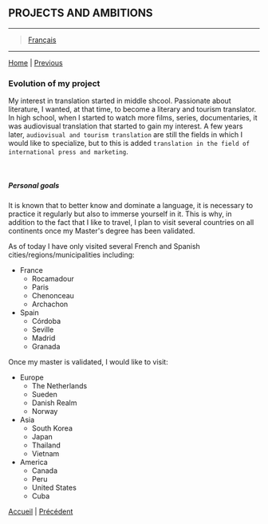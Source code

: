 ## **PROJECTS AND AMBITIONS**
- - - -
> [Français](./ambition.md)
- - - -
[Home](./index.md) | [Previous](./présentation.md)
&nbsp;
### Evolution of my project
My interest in translation started in middle shcool. Passionate about literature, I wanted, at that time, to become a literary and tourism translator. In high school, when I started to watch more films, series, documentaries, it was audiovisual translation that started to gain my interest. A few years later, `audiovisual and tourism translation` are still the fields in which I would like to specialize, but to this is added `translation in the field of international press and marketing`.

&nbsp;
##### Personal goals
It is known that to better know and dominate a language, it is necessary to practice it regularly but also to immerse yourself in it. This is why, in addition to the fact that I like to travel, I plan to visit several countries on all continents once my Master's degree has been validated.

As of today I have only visited several French and Spanish cities/regions/municipalities including:
* France
    - Rocamadour
    - Paris
    - Chenonceau
    - Archachon
* Spain
    - Córdoba
    - Seville 
    - Madrid
    - Granada

Once my master is validated, I would like to visit:  
* Europe
    * The Netherlands
    * Sueden
    * Danish Realm
    * Norway
* Asia
    * South Korea
    * Japan
    * Thailand
    * Vietnam
* America
    * Canada
    * Peru
    * United States
    * Cuba

 
[Accueil](./index.md) | [Précédent](./présentation.md)
